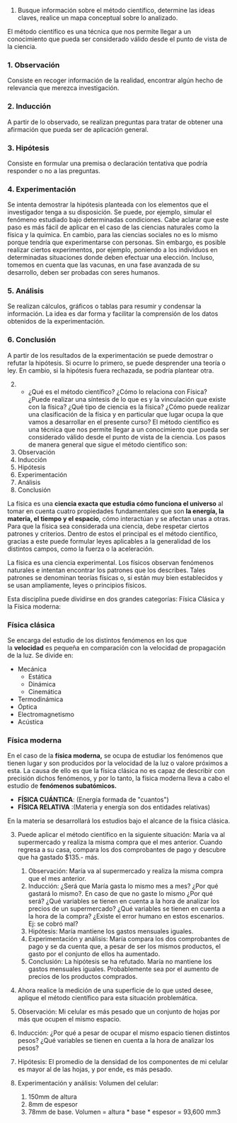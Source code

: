 1.  Busque información sobre el método científico, determine las ideas claves, realice un mapa conceptual sobre lo analizado.

El método científico es una técnica que nos permite llegar a un conocimiento que pueda ser considerado válido desde el punto de vista de la ciencia. 


### 1. Observación

Consiste en recoger información de la realidad, encontrar algún hecho de relevancia que merezca investigación.

### 2. Inducción

A partir de lo observado, se realizan preguntas para tratar de obtener una afirmación que pueda ser de aplicación general.

### 3. Hipótesis

Consiste en formular una premisa o declaración tentativa que podría responder o no a las preguntas.  
  

### 4. Experimentación

Se intenta demostrar la hipótesis planteada con los elementos que el investigador tenga a su disposición. Se puede, por ejemplo, simular el fenómeno estudiado bajo determinadas condiciones. Cabe aclarar que este paso es más fácil de aplicar en el caso de las ciencias naturales como la física y la química. En cambio, para las ciencias sociales no es lo mismo porque tendría que experimentarse con personas. Sin embargo, es posible realizar ciertos experimentos, por ejemplo, poniendo a los individuos en determinadas situaciones donde deben efectuar una elección. Incluso, tomemos en cuenta que las vacunas, en una fase avanzada de su desarrollo, deben ser probadas con seres humanos.

### 5. Análisis

Se realizan cálculos, gráficos o tablas para resumir y condensar la información. La idea es dar forma y facilitar la comprensión de los datos obtenidos de la experimentación.

### 6. Conclusión

A partir de los resultados de la experimentación se puede demostrar o refutar la hipótesis. Si ocurre lo primero, se puede desprender una teoría o ley. En cambio, si la hipótesis fuera rechazada, se podría plantear otra.



2. - ¿Qué es el método científico? ¿Cómo lo relaciona con Física? ¿Puede realizar una síntesis de lo que es y la vinculación que existe con la física? ¿Qué tipo de ciencia es la física? ¿Cómo puede realizar una clasificación de la física y en particular que lugar ocupa la que vamos a desarrollar en el presente curso?
El método científico es una técnica que nos permite llegar a un conocimiento que pueda ser considerado válido desde el punto de vista de la ciencia. Los pasos de manera general que sigue el método científico son: 
1. Observación 
2. Inducción
3. Hipótesis
4. Experimentación
5. Análisis 
6. Conclusión

La física es una **ciencia exacta que estudia cómo funciona el universo** al tomar en cuenta cuatro propiedades fundamentales que son **la energía, la materia, el tiempo y el espacio**, cómo interactúan y se afectan unas a otras. Para que la física sea considerada una ciencia, debe respetar ciertos patrones y criterios. Dentro de estos el principal es el método científico, gracias a este puede formular leyes aplicables a la generalidad de los distintos campos, como la fuerza o la aceleración. 

La física es una ciencia experimental. Los físicos observan fenómenos naturales e intentan encontrar los patrones que los describes. Tales patrones se denominan teorías físicas o, si están muy bien establecidos y se usan ampliamente, leyes o principios físicos. 

Esta disciplina puede dividirse en dos grandes categorías: Física Clásica y la Física moderna: 
### Física clásica
Se encarga del estudio de los distintos fenómenos en los que la **velocidad** es pequeña en comparación con la velocidad de propagación de la luz.
	Se divide en:
+ Mecánica
	+ Estática
	+ Dinámica
	+ Cinemática
+ Termodinámica
+ Óptica
+ Electromagnetismo 
+ Acústica


### Física moderna 
En el caso de la **física moderna,** se ocupa de estudiar los fenómenos que tienen lugar y son producidos por la velocidad de la luz o valore próximos a esta. La causa de ello es que la física clásica no es capaz de describir con precisión dichos fenómenos, y por lo tanto, la física moderna lleva a cabo el estudio de **fenómenos subatómicos.**

-   **FÍSICA CUÁNTICA**: (Energía formada de "cuantos")
-   **FÍSICA RELATIVA** :(Materia y energía son dos entidades relativas)

En la materia se desarrollará los estudios bajo el alcance de la física clásica. 

3.  Puede aplicar el método científico en la siguiente situación: María va al supermercado y realiza la misma compra que el mes anterior. Cuando regresa a su casa, compara los dos comprobantes de pago y descubre que ha gastado $135.- más.
	1. Observación: María va al supermercado y realiza la misma compra que el mes anterior.
	2. Inducción: ¿Será que María gasta lo mismo mes a mes? ¿Por qué gastará lo mismo?. En caso de que no gaste lo mismo ¿Por qué será? ¿Qué variables se tienen en cuenta a la hora de analizar los precios de un supermercado? ¿Qué variables se tienen en cuenta a la hora de la compra? ¿Existe el error humano en estos escenarios. Ej: se cobró mal?
	3. Hipótesis: María mantiene los gastos mensuales iguales.
	4. Experimentación y análisis: María compara los dos comprobantes de pago y se da cuenta que, a pesar de ser los mismos productos, el gasto por el conjunto de ellos ha aumentado. 
	5. Conclusión: La hipótesis se ha refutado. María no mantiene los gastos mensuales iguales. Probablemente sea por el aumento de precios de los productos comprados. 

4. Ahora realice la medición de una superficie de lo que usted desee, aplique el método científico para esta situación problemática. 
1. Observación: Mi celular es más pesado que un conjunto de hojas por más que ocupen el mismo espacio.
2. Inducción: ¿Por qué a pesar de ocupar el mismo espacio tienen distintos pesos? ¿Qué variables se tienen en cuenta a la hora de analizar los pesos? 
3. Hipótesis: El promedio de la densidad de los componentes de mi celular es mayor al de las hojas, y por ende, es más pesado. 
4. Experimentación y análisis: Volumen del celular: 
	1. 150mm de altura
	2. 8mm de espesor 
	3.  78mm de base. 
	Volumen = altura * base * espesor = 93,600 mm3
